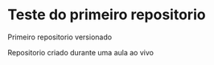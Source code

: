 # Teste do primeiro repositorio
Primeiro repositorio versionado

Repositorio criado durante uma aula ao vivo